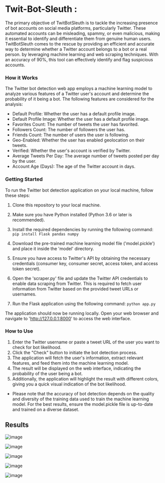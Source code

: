 # Twit-Bot-Sleuth : 

The primary objective of TwitBotSleuth is to tackle the increasing presence of bot accounts on social media platforms, particularly Twitter. These automated accounts can be misleading, spammy, or even malicious, making it essential to identify and differentiate them from genuine human users. TwitBotSleuth comes to the rescue by providing an efficient and accurate way to determine whether a Twitter account belongs to a bot or a real person. by leveraging machine learning and web scraping techniques. With an accuracy of 90%, this tool can effectively identify and flag suspicious accounts.

### How it Works

The Twitter bot detection web app employs a machine learning model to analyze various features of a Twitter user's account and determine the probability of it being a bot. The following features are considered for the analysis:

* Default Profile: Whether the user has a default profile image.
* Default Profile Image: Whether the user has a default profile image.
* Favorites Count: The number of tweets the user has favorited.
* Followers Count: The number of followers the user has.
* Friends Count: The number of users the user is following.
* Geo-Enabled: Whether the user has enabled geolocation on their tweets.
* Verified: Whether the user's account is verified by Twitter.
* Average Tweets Per Day: The average number of tweets posted per day by the user.
* Account Age (Days): The age of the Twitter account in days.

### Getting Started
To run the Twitter bot detection application on your local machine, follow these steps:

1. Clone this repository to your local machine.
2. Make sure you have Python installed (Python 3.6 or later is recommended).
3. Install the required dependencies by running the following command:
   ``` pip install Flask pandas numpy ```

1. Download the pre-trained machine learning model file ('model.pickle') and place it inside the 'model' directory.
2. Ensure you have access to Twitter's API by obtaining the necessary credentials (consumer key, consumer secret, access token, and access token secret).
3. Open the 'scraper.py' file and update the Twitter API credentials to enable data scraping from Twitter. This is required to fetch user information from Twitter based on the provided tweet URLs or usernames.
4. Run the Flask application using the following command:
 ``` python app.py ```

The application should now be running locally. Open your web browser and navigate to 'http://127.0.0.1:8000' to access the web interface.

### How to Use
1. Enter the Twitter username or paste a tweet URL of the user you want to check for bot likelihood.
2. Click the "Check" button to initiate the bot detection process.
3. The application will fetch the user's information, extract relevant features, and feed them into the machine learning model.
4. The result will be displayed on the web interface, indicating the probability of the user being a bot.
5. Additionally, the application will highlight the result with different colors, giving you a quick visual indication of the bot likelihood.


* Please note that the accuracy of bot detection depends on the quality and diversity of the training data used to train the machine learning model. For the best results, ensure the model.pickle file is up-to-date and trained on a diverse dataset.

## Results

![image](https://github.com/eshita-jain/TwitBotSleuth/assets/80577092/0ed05ab0-c980-4f43-8de5-8318267aeb08)

![image](https://github.com/eshita-jain/TwitBotSleuth/assets/80577092/3e8e5e21-589a-4694-b696-36bc9d54fdac)

![image](https://github.com/eshita-jain/TwitBotSleuth/assets/80577092/1eb1838e-faca-4eff-9909-fd92c9fb5b59)

![image](https://github.com/eshita-jain/TwitBotSleuth/assets/80577092/41ee0356-bc59-4935-bbff-07d8574fcc8b)

![image](https://github.com/eshita-jain/TwitBotSleuth/assets/80577092/85e01e0d-9219-4472-bfad-dc7e98cdfda8)



